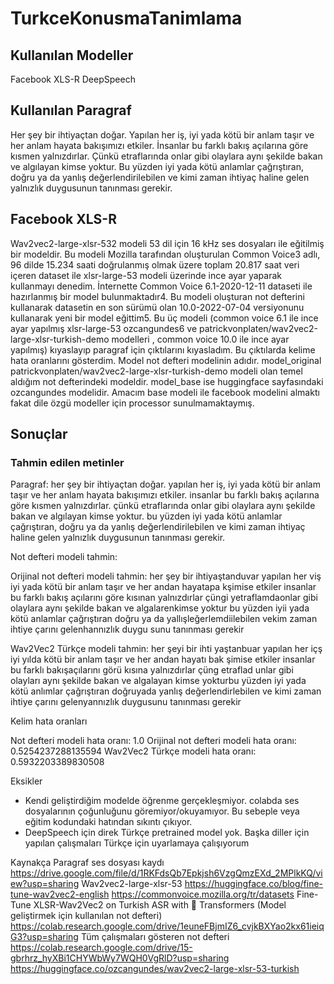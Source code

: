 # TurkceKonusmaTanimlama

## Kullanılan Modeller
Facebook XLS-R 
DeepSpeech 

## Kullanılan Paragraf
Her şey bir ihtiyaçtan doğar. Yapılan her iş, iyi yada kötü bir anlam taşır ve her anlam hayata bakışımızı etkiler.
İnsanlar bu farklı bakış açılarına göre kısmen yalnızdırlar. Çünkü etraflarında onlar gibi olaylara aynı şekilde bakan ve algılayan kimse yoktur.
Bu yüzden iyi yada kötü anlamlar çağrıştıran, doğru ya da yanlış değerlendirilebilen ve kimi zaman ihtiyaç haline gelen
yalnızlık duygusunun tanınması gerekir.

## Facebook XLS-R
Wav2vec2-large-xlsr-532 modeli 53 dil için 16 kHz ses dosyaları ile eğitilmiş bir modeldir.
Bu modeli Mozilla tarafından oluşturulan Common Voice3 adlı, 96 dilde 15.234 saati doğrulanmış olmak üzere toplam 20.817 saat veri içeren dataset ile xlsr-large-53 modeli üzerinde ince ayar yaparak kullanmayı denedim. İnternette Common Voice 6.1-2020-12-11 
dataseti ile hazırlanmış bir model bulunmaktadır4. Bu modeli oluşturan not defterini kullanarak datasetin en son sürümü olan 10.0-2022-07-04 versiyonunu kullanarak yeni bir model eğittim5.
Bu üç modeli (common voice 6.1 ile ince ayar yapılmış  xlsr-large-53 ozcangundes6 ve patrickvonplaten/wav2vec2-large-xlsr-turkish-demo modelleri
 ,  common voice 10.0 ile ince ayar yapılmış) kıyaslayıp paragraf için çıktılarını kıyasladım. Bu çıktılarda kelime hata oranlarını gösterdim. Model not defteri modelinin adıdır. model_original patrickvonplaten/wav2vec2-large-xlsr-turkish-demo modeli olan temel aldığım not defterindeki modeldir. model_base ise huggingface sayfasındaki ozcangundes modelidir. Amacım base modeli ile facebook modelini almaktı fakat dile özgü modeller için processor sunulmamaktaymış. 

## Sonuçlar
### Tahmin edilen metinler

Paragraf:
her şey bir ihtiyaçtan doğar. yapılan her iş, iyi yada kötü bir anlam taşır ve her anlam hayata bakışımızı etkiler.
i̇nsanlar bu farklı bakış açılarına göre kısmen yalnızdırlar. çünkü etraflarında onlar gibi olaylara aynı şekilde bakan ve algılayan kimse yoktur.
bu yüzden iyi yada kötü anlamlar çağrıştıran, doğru ya da yanlış değerlendirilebilen ve kimi zaman ihtiyaç haline gelen
yalnızlık duygusunun tanınması gerekir.

Not defteri modeli tahmin:

Orijinal not defteri modeli tahmin:
her şey bir ihtiyaştanduvar yapılan her viş iyi yada kötü bir anlam taşır ve her andan hayatapa kşimise etkiler i̇nsanlar bu farklı bakış açılarını göre kısınan yalnızdırlar çüngi yetraflamdaonlar gibi olaylara aynı şekilde bakan ve algalarenkimse yoktur bu yüzden iyii yada kötü anlamlar çağrıştıran doğru ya da yallışleğerlemdiilebilen vekim zaman ihtiye çarını gelenhannızlık duygu sunu tanınması gerekir

Wav2Vec2 Türkçe modeli tahmin:
her şeyi bir ihti yaştanbuar yapılan her içş iyi yılda kötü bir anlam taşır ve her andan hayatı bak şimise etkiler i̇nsanlar bu farklı bakışaçılarını görü kısına yalnızdırlar çüng etraflad unlar gibi olayları aynı şekilde bakan ve algalayan kimse yokturbu yüzden iyi yada kötü anlımlar çağrıştıran doğruyada yanlış değerlendirlebilen ve kimi zaman ihtiye çarını gelenyannızlık duygusunu tanınması gerekir

Kelim hata oranları

Not defteri modeli hata oranı:
1.0
Orijinal not defteri modeli hata oranı:
0.5254237288135594
Wav2Vec2 Türkçe modeli hata oranı:
0.5932203389830508

Eksikler
- Kendi geliştirdiğim modelde öğrenme gerçekleşmiyor. colabda ses dosyalarının çoğunluğunu göremiyor/okuyamıyor. Bu sebeple veya eğitim kodundaki hatından sıkıntı çıkıyor. 
- DeepSpeech için direk Türkçe pretrained model yok. Başka diller için yapılan çalışmaları Türkçe için uyarlamaya çalışıyorum

Kaynakça
Paragraf ses dosyası kaydı https://drive.google.com/file/d/1RKFdsQb7Epkjsh6VzgQmzEXd_2MPlkKQ/view?usp=sharing
Wav2vec2-large-xlsr-53 https://huggingface.co/blog/fine-tune-wav2vec2-english
https://commonvoice.mozilla.org/tr/datasets
Fine-Tune XLSR-Wav2Vec2 on Turkish ASR with 🤗 Transformers (Model geliştirmek için kullanılan not defteri) https://colab.research.google.com/drive/1euneFBjmIZ6_cvjkBXYao2kx61ieiqG3?usp=sharing
Tüm çalışmaları gösteren not defteri https://colab.research.google.com/drive/15-gbrhrz_hyXBi1CHYWbWy7WQH0VgRlD?usp=sharing
https://huggingface.co/ozcangundes/wav2vec2-large-xlsr-53-turkish

